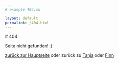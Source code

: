 ```yaml
---
# example 404.md

layout: default
permalink: /404.html
---
```

<div class="container-fluid">
  <div class="row">
    <div class="col-1 col-sm-2 col-md-3 col-xl-4">
    </div>
    <div class="col-10 col-sm-8 col-md-6 col-xl-4" align="center">
      <object width="95%" type="image/svg+xml" data="/src/img/logo.svg"></object>
    </div>
    <div class="col-1 col-sm-2 col-md-3 col-xl-4">
    </div>
  </div>
</div>
# 404

Seite nicht gefunden! :(

[zurück zur Hauptseite](/) oder zurück zu [Tanja](/Tanja/) oder [Finn](/Finn/)

